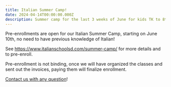 ```yaml
---
title: Italian Summer Camp!
date: 2024-04-14T00:00:00.000Z
description: Summer camp for the last 3 weeks of June for kids TK to 8th grade
---
```


Pre-enrollments are open for our Italian Summer Camp, starting on June 10th,
no need to have previous knowledge of Italian!

See <https://www.italianschoolsd.com/summer-camp/> for more details and to pre-enroll.

Pre-enrollment is not binding, once we will have organized the classes and sent out the invoices, paying them will finalize enrollment.

[Contact us with any question](/contact/)!
